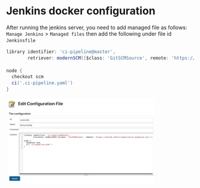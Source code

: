 # Jenkins docker configuration

After running the jenkins server, you need to add managed file as follows:
`Manage Jenkins` > `Managed files` then add the following under file id `Jenkinsfile`

```groovy
library identifier: 'ci-pipeline@master',
        retriever: modernSCM([$class: 'GitSCMSource', remote: 'https://github.com/ci-pipeline/ci-pipeline.git'])

node {
  checkout scm
  ci('.ci-pipeline.yaml')
}
```

<img src="https://github.com/ci-pipeline/jenkins/raw/master/etc/Jenkinsfile-managed_file.png" width="400px">
